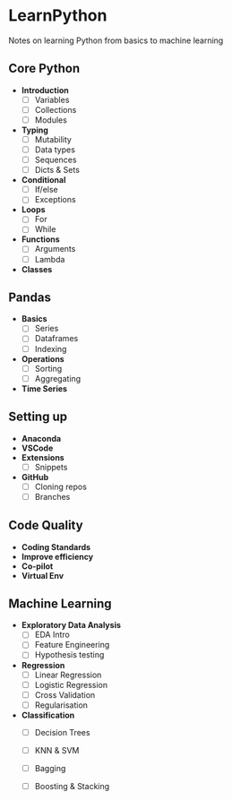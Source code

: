 # LearnPython
Notes on learning Python from basics to machine learning

## Core Python
- **Introduction**
  - [ ] Variables
  - [ ] Collections
  - [ ] Modules
- **Typing**
  - [ ] Mutability
  - [ ] Data types
  - [ ] Sequences
  - [ ] Dicts & Sets
- **Conditional**
  - [ ] If/else
  - [ ] Exceptions
- **Loops**
  - [ ] For
  - [ ] While
- **Functions**
  - [ ] Arguments
  - [ ] Lambda
- **Classes**
  
## Pandas
- **Basics**
  - [ ] Series
  - [ ] Dataframes
  - [ ] Indexing
- **Operations**
  - [ ] Sorting
  - [ ] Aggregating
- **Time Series**

## Setting up
- **Anaconda**
- **VSCode**
- **Extensions**
  - [ ] Snippets
- **GitHub**
  - [ ] Cloning repos
  - [ ] Branches

## Code Quality
- **Coding Standards**
- **Improve efficiency**
- **Co-pilot**
- **Virtual Env**

## Machine Learning
- **Exploratory Data Analysis**
  - [ ] EDA Intro
  - [ ] Feature Engineering
  - [ ] Hypothesis testing
- **Regression**
  - [ ] Linear Regression
  - [ ] Logistic Regression
  - [ ] Cross Validation
  - [ ] Regularisation
- **Classification**
  - [ ] Decision Trees
  - [ ] KNN & SVM
  - [ ] Bagging
  - [ ] Boosting & Stacking


